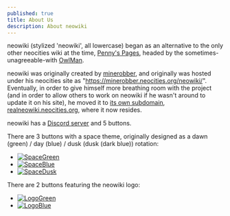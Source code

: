 ```yaml
---
published: true
title: About Us
description: About neowiki
---
```


neowiki (stylized 'neowiki', all lowercase) began as an alternative to the only other neocities wiki at the time,
[Penny's Pages](//thewikion.neocities.org/wiki/), headed by the sometimes-unagreeable-with [OwlMan](//owlman.neocities.org).

neowiki was originally created by [minerobber](//minerobber.neocities.org), and originally was hosted under his neocities site
as "https://minerobber.neocities.org/neowiki/". Eventually, in order to give himself more breathing room with the project (and
in order to allow others to work on neowiki if he wasn't around to update it on his site), he moved it to [its own subdomain](https://github.com/MineRobber9000/neowiki/pull/14),
[realneowiki.neocities.org](//neocities.org/site/realneowiki), where it now resides.

neowiki has a [Discord server](https://discord.gg/NrNNpax) and 5 buttons.

There are 3 buttons with a space theme, originally designed as a dawn (green) / day (blue) / dusk (dusk (dark blue)) rotation:

 - [![SpaceGreen](/buttons/spacegreen.gif)](/buttons/spacegreen.gif)
 - [![SpaceBlue](/buttons/spaceblue.gif)](/buttons/spaceblue.gif)
 - [![SpaceDusk](/buttons/spacedusk.gif)](/buttons/spacedusk.gif)

There are 2 buttons featuring the neowiki logo:

 - [![LogoGreen](/buttons/logogreen.gif)](/buttons/logogreen.gif)
 - [![LogoBlue](/buttons/logoblue.gif)](/buttons/logoblue.gif)
